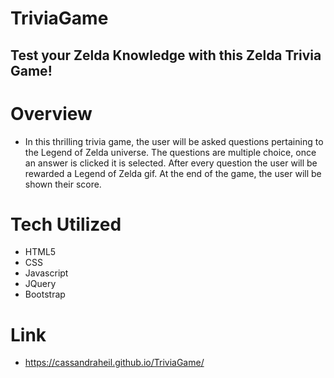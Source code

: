 # TriviaGame
## Test your Zelda Knowledge with this Zelda Trivia Game!

# Overview
- In this thrilling trivia game, the user will be asked questions pertaining to the Legend of Zelda universe. The questions are multiple choice, once an answer is clicked it is selected. After every question the user will be rewarded a Legend of Zelda gif. At the end of the game, the user will be shown their score.

# Tech Utilized
- HTML5
- CSS
- Javascript
- JQuery
- Bootstrap 

# Link
- https://cassandraheil.github.io/TriviaGame/